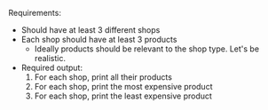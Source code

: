 Requirements:

- Should have at least 3 different shops
- Each shop should have at least 3 products
  - Ideally products should be relevant to the shop type. Let's be realistic.
- Required output:
  1. For each shop, print all their products
  2. For each shop, print the most expensive product
  3. For each shop, print the least expensive product
